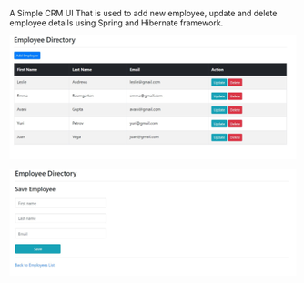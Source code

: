A Simple CRM UI That is used to add new employee, update and delete employee details using Spring and Hibernate framework.  

![](images/ui.JPG)


![](images/modify.JPG)
